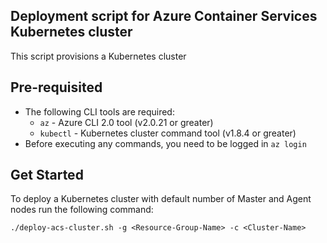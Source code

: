 ## Deployment script for Azure Container Services Kubernetes cluster ##

This script provisions a Kubernetes cluster

## Pre-requisited ##

- The following CLI tools are required:
  - `az` - Azure CLI 2.0 tool (v2.0.21 or greater)
  - `kubectl` - Kubernetes cluster command tool (v1.8.4 or greater)
- Before executing any commands, you need to be logged in `az login`

## Get Started ##

To deploy a Kubernetes cluster with default number of Master and Agent nodes run the following command:

`./deploy-acs-cluster.sh -g <Resource-Group-Name> -c <Cluster-Name>`
